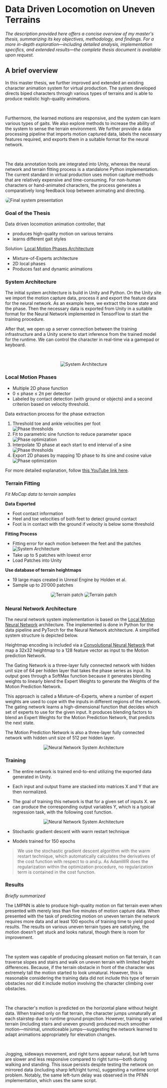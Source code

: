 # Data Driven Locomotion on Uneven Terrains

_The description provided here offers a concise overview of my master's thesis, summarizing its key objectives, methodology, and findings. For a more in-depth exploration—including detailed analysis, implementation specifics, and extended results—the complete thesis document is available upon request._

## A brief overview

<p> In this master thesis, we further improved and extended an existing character animation system for virtual production. The system developed directs biped characters through various types of terrains and is able to produce realistic high-quality animations.</p> <br>

<p> Furthermore, the learned motions are responsive, and the system can learn various types of gaits. We also explore methods to increase the ability of the system to sense the terrain environment. We further provide a data processing pipeline that imports motion captured data, labels the necessary features required, and exports them in a suitable format for the neural network. </p> <br>

<p>The data annotation tools are integrated into Unity, whereas the neural network and terrain fitting process is a standalone Python implementation. The current standard in virtual production uses motion capture methods that are relatively expensive and time-consuming. For non-human characters or hand-animated characters, the process generates a comparatively long feedback loop between animating and directing.</p>

<img class="w-full md:w-1/2"  style="overflow:hidden;  display: block; margin: 0 auto; border-radius: 20px" src="../images/master_thesis_pfnn1.gif" alt="Final system presentation" />

### Goal of the Thesis

Data driven locomotion animation controller, that

- produces high-quality motion on various terrains
- learns different gait styles

Solution: [Local Motion Phases Architecture](https://www.ipab.inf.ed.ac.uk/cgvu/basketball.pdf)

- Mixture-of-Experts architecture
- 2D local phases
- Produces fast and dynamic animations

### System Architecture

<p>The initial system architecture is build in Unity and Python. On the Unity site we import the motion capture data, process it and export the feature data for the neural network. As an example here, we extract the bone state and the phase. Then the necessary data is exported from Unity in a suitable format for the Neural Network implemented in TensorFlow to start the training procedure. </p>

<p>After that, we open up a server connection between the training infrastructure and a Unity scene to start inference from the trained model for the runtime.
We can control the character in real-time via a gamepad or keyboard. </p> <br>

<p align="center" >
  <img class="w-full md:w-1/2" style="overflow:hidden;" src="../images/master_thesis_system.avif" alt="System Architecture"/>
</p>

### Local Motion Phases

- Multiple 2D phase function
- 0 ≤ phase ≤ 2π per detector
- Labeled by contact detection (with ground or objects) and a second criterion based on velocity threshold.

Data extraction process for the phase extraction

1. Threshold toe and ankle velocities per foot
   <img class="w-full md:w-1/2"  style="overflow:hidden;  display: block; margin: 0 auto; border-radius: 5px" src="../images/phase_threshold_0.gif" alt="Phase thresholds" />
2. Fit to parametric sine function to reduce parameter space
   <img class="w-full md:w-1/2"  style="overflow:hidden;  display: block; margin: 0 auto; border-radius: 5px" src="../images/phase_optim0.gif" alt="Phase optimization" />
3. Interpolate 1D phase at each start to end interval of a sine
   <img class="w-full md:w-1/2"  style="overflow:hidden;  display: block; margin: 0 auto; border-radius: 5px" src="../images/phase_interpolate.avif" alt="Phase thresholds" />
4. Export 2D phases by mapping 1D phase to its sine and cosine value
   <img class="w-full md:w-1/2"  style="overflow:hidden;  display: block; margin: 0 auto; border-radius: 5px" src="../images/dataexp_viking_skelOnly.gif" alt="Phase optimization" />

For more detailed explanation, follow [this YouTube link here](https://youtu.be/Rzj3k3yerDk?feature=shared&t=85).

### Terrain Fitting

_Fit MoCap data to terrain samples_

**Data Exported**

- Foot contact information
- Heel and toe velocities of both feet to detect ground contact
- Foot is in contact with the ground if velocity is below some threshold

**Fitting Process**

- Fitting error for each motion between the feet and the patches
  <img class="w-auto m-l-2" style="overflow:hidden;" style="overflow:hidden;  display: block; margin: 0 auto; border-radius: 5px" src="../images/master_thesis_terrain_fitting.png" alt="System Architecture"/>
- Take up to 5 patches with lowest error
- Load Patches into Unity

**Use database of terrain heightmaps**

- 19 large maps created in Unreal Engine by Holden et al.
- Sample up to 20’000 patches

<p align="center" >
  <img class="w-full md:w-1/3"  style="overflow:hidden; margin: 0 auto; border-radius: 5px" src="../images/terrain_patch_0.avif" alt="Terrain patch" />
  <img class="w-full md:w-1/3"  style="overflow:hidden; margin: 0 auto; border-radius: 5px" src="../images/terrain_patch_1.avif" alt="Terrain patch" />
</p>

### Neural Network Architecture

The neural network system implementation is based on the [Local Motion Neural Network](https://www.ipab.inf.ed.ac.uk/cgvu/basketball.pdf) architecture. The implemented is done in Python for the data pipeline and PyTorch for the Neural Network atchitecture. A simplified system structure is depicted below. <br>

Heightmap encoding is included via a [Convolutional Neural Network](https://en.wikipedia.org/wiki/Convolutional_neural_network) that map a 32x32 heightmap to a 128 feature vector as input to the Motion prediction Network. <br>

The Gating Network is a three-layer fully connected network with hidden unit size of 64 per hidden layer that takes the phase series as input.
Its output goes through a SoftMax function because it generates blending weights to linearly blend the Expert Weights to generate the Weights of the Motion Prediction Network.

This approach is called a Mixture-of-Experts, where a number of expert weights are used to cope with the inputs in different regions of the network.
The gating network learns a high-dimensional function that decides which set of experts to use for the given input. It produces blending factors to blend an Expert Weights for the Motion Prediction Network, that predicts the next state.

The Motion Prediction Network is also a three-layer fully connected network with hidden unit size of 512 per hidden layer.

<p align="center" >
  <img class="w-full md:w-1/2" style="overflow:hidden;" src="../images/master_thesis_lmnn.png" alt="Neural Network System Architecture"/>
</p>

### Training

- The entire network is trained end-to-end utilizing the exported data generated in Unity.
- Each input and output frame are stacked into matrices X and Y that are then normalized.

- The goal of training this network is that for a given set of inputs X. we can produce the corresponding output variables Y, which is a typical regression task, with the following cost function.

<p align="center" >
  <img class="w-full md:w-1/2" style="overflow:hidden;" src="../images/master_thesis_cost_function.avif" alt="Neural Network System Architecture"/>
</p>

- Stochastic gradient descent with warm restart technique

- Models trained for 150 epochs

> We use the stochastic gradient descent algorithm with the warm restart technique, which automatically calculates the derivatives of the cost function with respect to α and µ. As AdamWR does the regularization within the optimization procedure, no regularization term is contained in the cost function.

### Results

_Briefly summarized_

<p> The LMPNN is able to produce high-quality motion on flat terrain even when presented with
merely less than five minutes of motion capture data. When presented with the task of predicting
motion on uneven terrain the network requires more data and at least 100 epochs of training
time to yield good results. The results on various uneven terrain types are satisfying, the motion
doesn’t get stuck and looks natural, though there is room for improvement. </p> <br>

<p> The system was capable of producing pleasant motion on flat terrain, it can traverse slopes and
stairs and walk on uneven terrain with limited height differences. Because, if the terrain obstacle
in front of the character was extremely tall the motion started to look unnatural. However, this
is reasonable considering the training data did not include this type of terrain obstacles nor did
it include motion involving the character climbing over obstacles. </p> <br>

<p>The character's motion is predicted on the horizontal plane without height data. When trained only on flat terrain, the character jumps unnaturally at each stairstep due to runtime ground projection. However, training on varied terrain (including stairs and uneven ground) produced much smoother motion—minimal, unnoticeable jumps—suggesting the network learned to adapt animations appropriately for elevation changes. </p> <br>

<p>Jogging, sideways movement, and right turns appear natural, but left turns are slower and less responsive compared to right turns—both during walking and standing. This issue persists despite testing the network on mirrored data (including sharp left/right turns), suggesting a runtime script problem. Notably, the same left-turn delay was observed in the PFNN implementation, which uses the same script. </p> <br>
